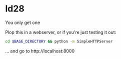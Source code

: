 ld28
====

You only get one

Plop this in a webserver, or if you're just testing it out:

```sh
cd $BASE_DIRECTORY && python -m SimpleHTTPServer
```

... and go to http://localhost:8000
